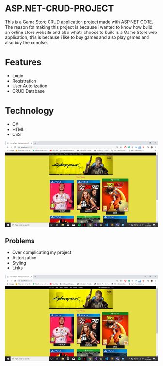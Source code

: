 # ASP.NET-CRUD-PROJECT
This is a Game Store CRUD application project made with ASP.NET CORE. The reason for making this project is because i wanted to know how build an online store website and also what i choose to build is a Game Store web application, this is because i like to buy games and also play games and also buy the conolse. 

# Features
* Login 
* Registration
* User Autorization
* CRUD Database 


# Technology
* C#
* HTML
* CSS

![Front Page](https://github.com/femiola12/ASP.NET-CRUD-PROJECT/blob/master/WebApplication_Project/wwwroot/images/Picture1.png)



## Problems
* Over complicating my project
* Autorization 
* Styling
* Links 

![Front Page](https://github.com/femiola12/ASP.NET-CRUD-PROJECT/blob/master/WebApplication_Project/wwwroot/images/Picture1.png)



